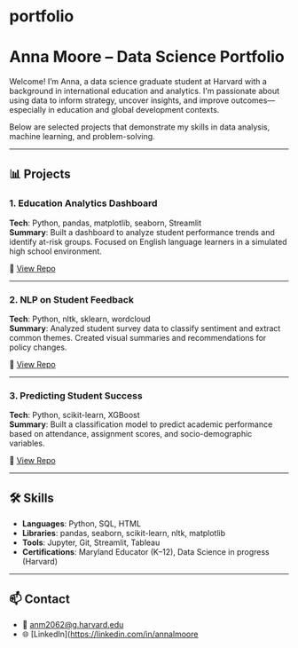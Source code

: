 # portfolio
# Anna Moore – Data Science Portfolio

Welcome! I’m Anna, a data science graduate student at Harvard with a background in international education and analytics. I'm passionate about using data to inform strategy, uncover insights, and improve outcomes—especially in education and global development contexts.

Below are selected projects that demonstrate my skills in data analysis, machine learning, and problem-solving.

---

## 📊 Projects

### 1. Education Analytics Dashboard
**Tech**: Python, pandas, matplotlib, seaborn, Streamlit  
**Summary**: Built a dashboard to analyze student performance trends and identify at-risk groups. Focused on English language learners in a simulated high school environment.

🔗 [View Repo](https://github.com/alicein1derland/education-analytics-dashboard)

---

### 2. NLP on Student Feedback
**Tech**: Python, nltk, sklearn, wordcloud  
**Summary**: Analyzed student survey data to classify sentiment and extract common themes. Created visual summaries and recommendations for policy changes.

🔗 [View Repo](https://github.com/alicein1derland/nlp-student-feedback)

---

### 3. Predicting Student Success
**Tech**: Python, scikit-learn, XGBoost  
**Summary**: Built a classification model to predict academic performance based on attendance, assignment scores, and socio-demographic variables.

🔗 [View Repo](https://github.com/alicein1derland/predictive-student-outcomes)

---

## 🛠️ Skills

- **Languages**: Python, SQL, HTML
- **Libraries**: pandas, seaborn, scikit-learn, nltk, matplotlib
- **Tools**: Jupyter, Git, Streamlit, Tableau
- **Certifications**: Maryland Educator (K–12), Data Science in progress (Harvard)

---

## 📫 Contact

- 📧 anm2062@g.harvard.edu  
- 🌐 [LinkedIn](https://linkedin.com/in/annalmoore   
